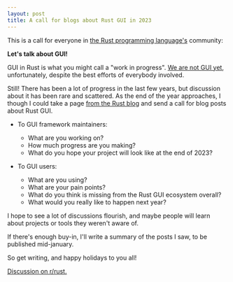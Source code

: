 ```yaml
---
layout: post
title: A call for blogs about Rust GUI in 2023
---
```


This is a call for everyone in [the Rust programming language's](https://www.rust-lang.org/) community:

**Let's talk about GUI!**

GUI in Rust is what you might call a "work in progress". [We are not GUI yet](https://www.areweguiyet.com/), unfortunately, despite the best efforts of everybody involved.

Still! There has been a lot of progress in the last few years, but discussion about it has been rare and scattered. As the end of the year approaches, I though I could take a page [from the Rust blog](https://blog.rust-lang.org/2019/10/29/A-call-for-blogs-2020.html) and send a call for blog posts about Rust GUI.

- To GUI framework maintainers:
  - What are you working on?
  - How much progress are you making?
  - What do you hope your project will look like at the end of 2023?

- To GUI users:
  - What are you using?
  - What are your pain points?
  - What do you think is missing from the Rust GUI ecosystem overall?
  - What would you really like to happen next year?

I hope to see a lot of discussions flourish, and maybe people will learn about projects or tools they weren't aware of.

If there's enough buy-in, I'll write a summary of the posts I saw, to be published mid-january.

So get writing, and happy holidays to you all!

[Discussion on r/rust.](https://www.reddit.com/r/rust/comments/zioh6o/a_call_for_blogs_about_rust_gui_in_2023/)
